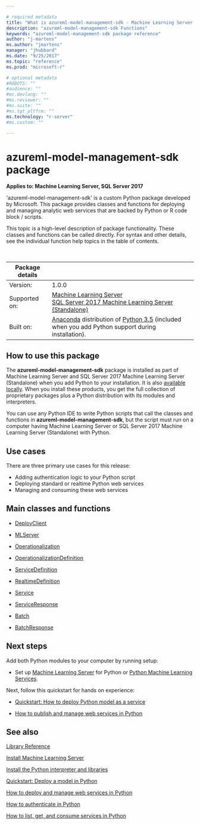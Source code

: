 ```yaml
---

# required metadata
title: "What is azureml-model-management-sdk - Machine Learning Server | Microsoft Docs"
description: "azureml-model-management-sdk Functions"
keywords: "azureml-model-management-sdk package reference"
author: "j-martens"
ms.author: "jmartens"
manager: "jhubbard"
ms.date: "9/25/2017"
ms.topic: "reference"
ms.prod: "microsoft-r"

# optional metadata
#ROBOTS: ""
#audience: ""
#ms.devlang: ""
#ms.reviewer: ""
#ms.suite: ""
#ms.tgt_pltfrm: ""
ms.technology: "r-server"
#ms.custom: ""

---
```


# azureml-model-management-sdk package
 
**Applies to:  Machine Learning Server, SQL Server 2017**

'azureml-model-management-sdk' is a custom Python package developed by Microsoft. This package provides classes and functions for deploying and managing analytic web services that are backed by Python or R code block / scripts.  

This topic is a high-level description of package functionality. These classes and functions can be called directly. For syntax and other details, see the individual function help topics in the table of contents.

<br/>

| Package details | |
|--------|-|
| Version: |  1.0.0 |
| Supported on: | [Machine Learning Server](../../what-is-machine-learning-server.md) </br>[SQL Server 2017 Machine Learning Server (Standalone)](https://docs.microsoft.com/sql/advanced-analytics/r/r-server-standalone#whats-new-in-microsoft-machine-learning-server) |
| Built on: | [Anaconda](https://www.continuum.io/why-anaconda) distribution of [Python 3.5](https://www.python.org/doc) (included when you add Python support during installation). |


## How to use this package

The **azureml-model-management-sdk** package is installed as part of Machine Learning Server and SQL Server 2017 Machine Learning Server (Standalone) when you add Python to your installation. It is also [available locally](../../install/python-libraries-interpreter.md).  When you install these products, you get the full collection of proprietary packages plus a Python distribution with its modules and interpreters. 

You can use any Python IDE to write Python scripts that call the classes and functions in **azureml-model-management-sdk**, but the script must run on a computer having Machine Learning Server or SQL Server 2017 Machine Learning Server (Standalone) with Python.

## Use cases

There are three primary use cases for this release: 

+ Adding authentication logic to your Python script
+ Deploying standard or realtime Python web services
+ Managing and consuming these web services

## Main classes and functions

* [DeployClient](deploy-client.md) 

* [MLServer](mlserver.md) 

* [Operationalization](operationalization.md) 

* [OperationalizationDefinition](operationalization-definition.md) 

* [ServiceDefinition](service-definition.md) 

* [RealtimeDefinition](realtime-definition.md) 

* [Service](service.md) 

* [ServiceResponse](service-response.md) 

* [Batch](batch.md) 

* [BatchResponse](batch-response.md) 




## Next steps

Add both Python modules to your computer by running setup: 

+ Set up [Machine Learning Server](../../install/machine-learning-server-install.md) for Python or [Python Machine Learning Services](https://docs.microsoft.com/sql/advanced-analytics/python/setup-python-machine-learning-services).

Next, follow this quickstart for hands on experience:

+ [Quickstart: How to deploy Python model as a service](../../operationalize/python/quickstart-deploy-python-web-service.md) 

+ [How to publish and manage web services in Python](../../operationalize/python/how-to-deploy-manage-web-services.md)


## See also

[Library Reference](../introducing-python-package-reference.md)

[Install Machine Learning Server](../../what-is-machine-learning-server.md)

[Install the Python interpreter and libraries](../../install/python-libraries-interpreter.md)

[Quickstart: Deploy a model in Python](../../operationalize/python/quickstart-deploy-python-web-service.md)

[How to deploy and manage web services in Python](../../operationalize/python/how-to-deploy-manage-web-services.md)

[How to authenticate in Python](../../operationalize/python/how-to-authenticate-in-python.md)

[How to list, get, and consume services in Python](../../operationalize/python/how-to-consume-web-services.md)